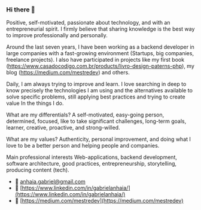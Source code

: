 ### Hi there 👋

Positive, self-motivated, passionate about technology, and with an entrepreneurial spirit. I firmly believe that sharing knowledge is the best way to improve professionally and personally.

Around the last seven years, I have been working as a backend developer in large companies with a fast-growing environment (Startups, big companies, freelance projects). I also have participated in projects like my first book (https://www.casadocodigo.com.br/products/livro-design-paterns-php), my blog (https://medium.com/mestredev) and others.

Daily, I am always trying to improve and learn. I love searching in deep to know precisely the technologies I am using and the alternatives available to solve specific problems, still applying best practices and trying to create value In the things I do.

What are my differentials?
A self-motivated, easy-going person, determined, focused, like to take significant challenges, long-term goals, learner, creative, proactive, and strong-willed.

What are my values?
Authenticity, personal improvement, and doing what I love to be a better person and helping people and companies.

Main professional interests
Web-applications, backend development, software architecture, good practices, entrepreneurship, storytelling, producing content (tech). 

- 📩  anhaia.gabriel@gmail.com
- 🎯  [https://www.linkedin.com/in/gabrielanhaia/](https://www.linkedin.com/in/gabrielanhaia/)
- 📖  [https://medium.com/mestredev](https://medium.com/mestredev)



